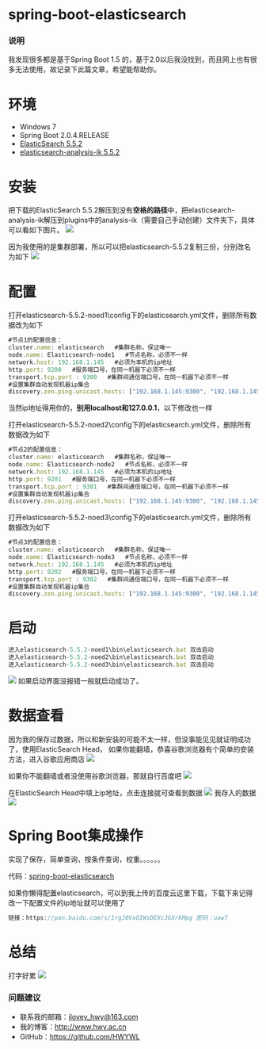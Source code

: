 # spring-boot-elasticsearch

### 说明
我发现很多都是基于Spring Boot 1.5 的，基于2.0以后我没找到，而且网上也有很多无法使用，故记录下此篇文章，希望能帮助你。

# 环境
- Windows 7
- Spring Boot 2.0.4.RELEASE
- [ElasticSearch 5.5.2](https://artifacts.elastic.co/downloads/elasticsearch/elasticsearch-5.5.2.zip)
- [elasticsearch-analysis-ik 5.5.2](https://github.com/medcl/elasticsearch-analysis-ik/releases/download/v5.5.2/elasticsearch-analysis-ik-5.5.2.zip)



# 安装
把下载的ElasticSearch 5.5.2解压到没有**空格的路径**中，把elasticsearch-analysis-ik解压到plugins中的analysis-ik（需要自己手动创建）文件夹下，具体可以看如下图片。
![](https://i.imgur.com/QmvkeSu.jpg)

因为我使用的是集群部署，所以可以把elasticsearch-5.5.2复制三份，分别改名为如下
![](https://i.imgur.com/PdVYago.jpg)

# 配置
打开elasticsearch-5.5.2-noed1\config下的elasticsearch.yml文件，删除所有数据改为如下
```js
#节点1的配置信息：  
cluster.name: elasticsearch   #集群名称，保证唯一  
node.name: Elasticsearch-node1   #节点名称，必须不一样  
network.host: 192.168.1.145   #必须为本机的ip地址  
http.port: 9200   #服务端口号，在同一机器下必须不一样  
transport.tcp.port : 9300   #集群间通信端口号，在同一机器下必须不一样  
#设置集群自动发现机器ip集合  
discovery.zen.ping.unicast.hosts: ["192.168.1.145:9300", "192.168.1.145:9301", "192.168.1.145:9302"]
```  
当然ip地址得用你的，**别用localhost和127.0.0.1**，以下修改也一样

打开elasticsearch-5.5.2-noed2\config下的elasticsearch.yml文件，删除所有数据改为如下
```js
#节点2的配置信息：  
cluster.name: elasticsearch   #集群名称，保证唯一  
node.name: Elasticsearch-node2   #节点名称，必须不一样  
network.host: 192.168.1.145   #必须为本机的ip地址  
http.port: 9201   #服务端口号，在同一机器下必须不一样  
transport.tcp.port : 9301   #集群间通信端口号，在同一机器下必须不一样  
#设置集群自动发现机器ip集合  
discovery.zen.ping.unicast.hosts: ["192.168.1.145:9300", "192.168.1.145:9301", "192.168.1.145:9302"]
```  
打开elasticsearch-5.5.2-noed3\config下的elasticsearch.yml文件，删除所有数据改为如下
```js
#节点3的配置信息：  
cluster.name: elasticsearch   #集群名称，保证唯一  
node.name: Elasticsearch-node3   #节点名称，必须不一样  
network.host: 192.168.1.145   #必须为本机的ip地址  
http.port: 9202   #服务端口号，在同一机器下必须不一样  
transport.tcp.port : 9302   #集群间通信端口号，在同一机器下必须不一样  
#设置集群自动发现机器ip集合  
discovery.zen.ping.unicast.hosts: ["192.168.1.145:9300", "192.168.1.145:9301", "192.168.1.145:9302"]
```  
# 启动
```js
进入elasticsearch-5.5.2-noed1\bin\elasticsearch.bat 双击启动
进入elasticsearch-5.5.2-noed2\bin\elasticsearch.bat 双击启动
进入elasticsearch-5.5.2-noed3\bin\elasticsearch.bat 双击启动
```  
![](https://i.imgur.com/ZYWKJY4.jpg)
如果启动界面没报错一般就启动成功了。

# 数据查看
因为我的保存过数据，所以和新安装的可能不太一样，但没事能见见就证明成功了，使用ElasticSearch Head，
如果你能翻墙，恭喜谷歌浏览器有个简单的安装方法，进入谷歌应用商店
![](https://i.imgur.com/bxD3Xjp.jpg)

如果你不能翻墙或者没使用谷歌浏览器，那就自行百度吧
![](https://i.imgur.com/8ElA7du.jpg)

在ElasticSearch Head中填上ip地址，点击连接就可查看到数据
![](https://i.imgur.com/HhHj2dz.jpg)
我存入的数据
![](https://i.imgur.com/cmQNsre.jpg)
# Spring Boot集成操作
实现了保存，简单查询，按条件查询，权重。。。。。。

代码：[spring-boot-elasticsearch](https://github.com/HWYWL/spring-boot-2.x-examples/tree/master/spring-boot-elasticsearch)

如果你懒得配置elasticsearch，可以到我上传的百度云这里下载，下载下来记得改一下配置文件的ip地址就可以使用了
```js
链接：https://pan.baidu.com/s/1rgJ0VxOIWsDEXcJGXrkMpg 密码：uaw7
```
# 总结
打字好累
![](https://i.imgur.com/NA6Uji2.gif)


### 问题建议

- 联系我的邮箱：ilovey_hwy@163.com
- 我的博客：http://www.hwy.ac.cn
- GitHub：https://github.com/HWYWL